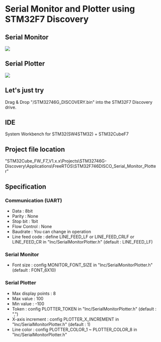 # Serial Monitor and Plotter using STM32F7 Discovery
[](
<http://y2kblog.seesaa.net/article/SerialMonitorPlotter_STM32F7-Discovery.html>
)

## Serial Monitor
![](https://github.com/y2kblog/STM32F746DISCO_Serial_Monitor_Plotter/blob/master/images/SerialMonitor.jpg)

## Serial Plotter
![](https://github.com/y2kblog/STM32F746DISCO_Serial_Monitor_Plotter/blob/master/images/SerialPlotter.jpg)


## Let's just try
Drag & Drop "/STM32746G_DISCOVERY.bin" into the STM32F7 Discovery drive.

## IDE
System Workbench for STM32(SW4STM32) + STM32CubeF7

## Project file location
"STM32Cube_FW_F7_V1.x.x\Projects\STM32746G-Discovery\Applications\FreeRTOS\STM32F746DISCO_Serial_Monitor_Plotter"

## Specification
### Communication (UART)
* Data : 8bit
* Parity : None
* Stop bit : 1bit
* Flow Control : None
* Baudrate : You can change in operation
* Line feed code : define LINE_FEED_LF or LINE_FEED_CRLF or LINE_FEED_CR in "Inc/SerialMonitorPlotter.h" (default : LINE_FEED_LF)

### Serial Monitor
* Font size : config MONITOR_FONT_SIZE in "Inc/SerialMonitorPlotter.h" (default : FONT_6X10)

### Serial Plotter
* Max display points : 8
* Max value : 100
* Min value : -100
* Token : config PLOTTER_TOKEN in "Inc/SerialMonitorPlotter.h" (default : ",")
* X-axis increment : config PLOTTER_X_INCREMENT in "Inc/SerialMonitorPlotter.h" (default : 1)
* Line color : config PLOTTER_COLOR_1 ~ PLOTTER_COLOR_8 in "Inc/SerialMonitorPlotter.h"

